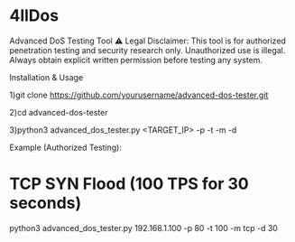# 4llDos
Advanced DoS Testing Tool ⚠ Legal Disclaimer: This tool is for authorized penetration testing and security research only. Unauthorized use is illegal. Always obtain explicit written permission before testing any system.  

Installation & Usage

1)git clone https://github.com/yourusername/advanced-dos-tester.git

2)cd advanced-dos-tester

3)python3 advanced_dos_tester.py <TARGET_IP> -p <PORT> -t <TPS> -m <METHOD> -d <DURATION>

Example (Authorized Testing):

# TCP SYN Flood (100 TPS for 30 seconds)
python3 advanced_dos_tester.py 192.168.1.100 -p 80 -t 100 -m tcp -d 30
